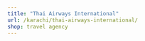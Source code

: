 ```yaml
---
title: "Thai Airways International"
url: /karachi/thai-airways-international/
shop: travel agency
---
```

